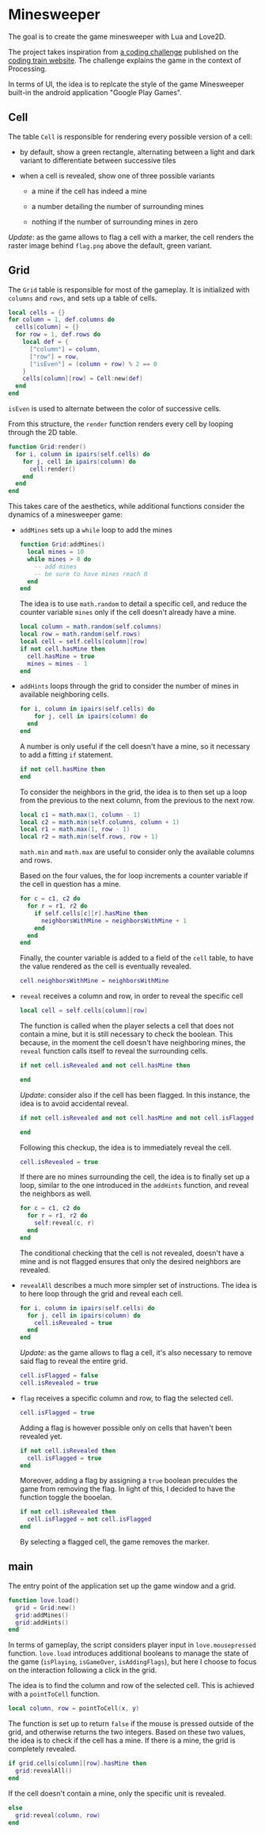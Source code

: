 # Minesweeper

The goal is to create the game minesweeper with Lua and Love2D.

The project takes inspiration from [a coding challenge](https://thecodingtrain.com/CodingChallenges/071-minesweeper.html) published on the [coding train website](https://thecodingtrain.com/). The challenge explains the game in the context of Processing.

In terms of UI, the idea is to replcate the style of the game Minesweeper built-in the android application "Google Play Games".

## Cell

The table `Cell` is responsible for rendering every possible version of a cell:

- by default, show a green rectangle, alternating between a light and dark variant to differentiate between successive tiles

- when a cell is revealed, show one of three possible variants

  - a mine if the cell has indeed a mine

  - a number detailing the number of surrounding mines

  - nothing if the number of surrounding mines in zero

_Update_: as the game allows to flag a cell with a marker, the cell renders the raster image behind `flag.png` above the default, green variant.

## Grid

The `Grid` table is responsible for most of the gameplay. It is initialized with `columns` and `rows`, and sets up a table of cells.

```lua
local cells = {}
for column = 1, def.columns do
  cells[column] = {}
  for row = 1, def.rows do
    local def = {
      ["column"] = column,
      ["row"] = row,
      ["isEven"] = (column + row) % 2 == 0
    }
    cells[column][row] = Cell:new(def)
  end
end
```

`isEven` is used to alternate between the color of successive cells.

From this structure, the `render` function renders every cell by looping through the 2D table.

```lua
function Grid:render()
  for i, column in ipairs(self.cells) do
    for j, cell in ipairs(column) do
      cell:render()
    end
  end
end
```

This takes care of the aesthetics, while additional functions consider the dynamics of a minesweeper game:

- `addMines` sets up a `while` loop to add the mines

  ```lua
  function Grid:addMines()
    local mines = 10
    while mines > 0 do
      -- add mines
      -- be sure to have mines reach 0
    end
  end
  ```

  The idea is to use `math.random` to detail a specific cell, and reduce the counter variable `mines` only if the cell doesn't already have a mine.

  ```lua
  local column = math.random(self.columns)
  local row = math.random(self.rows)
  local cell = self.cells[column][row]
  if not cell.hasMine then
    cell.hasMine = true
    mines = mines - 1
  end
  ```

- `addHints` loops through the grid to consider the number of mines in available neighboring cells.

  ```lua
  for i, column in ipairs(self.cells) do
      for j, cell in ipairs(column) do
    end
  end
  ```

  A number is only useful if the cell doesn't have a mine, so it necessary to add a fitting `if` statement.

  ```lua
  if not cell.hasMine then
  end
  ```

  To consider the neighbors in the grid, the idea is to then set up a loop from the previous to the next column, from the previous to the next row.

  ```lua
  local c1 = math.max(1, column - 1)
  local c2 = math.min(self.columns, column + 1)
  local r1 = math.max(1, row - 1)
  local r2 = math.min(self.rows, row + 1)
  ```

  `math.min` and `math.max` are useful to consider only the available columns and rows.

  Based on the four values, the for loop increments a counter variable if the cell in question has a mine.

  ```lua
  for c = c1, c2 do
    for r = r1, r2 do
      if self.cells[c][r].hasMine then
        neighborsWithMine = neighborsWithMine + 1
      end
    end
  end
  ```

  Finally, the counter variable is added to a field of the `cell` table, to have the value rendered as the cell is eventually revealed.

  ```lua
  cell.neighborsWithMine = neighborsWithMine
  ```

- `reveal` receives a column and row, in order to reveal the specific cell

  ```lua
  local cell = self.cells[column][row]
  ```

  The function is called when the player selects a cell that does not contain a mine, but it is still necessary to check the boolean. This because, in the moment the cell doesn't have neighboring mines, the `reveal` function calls itself to reveal the surrounding cells.

  ```lua
  if not cell.isRevealed and not cell.hasMine then

  end
  ```

  _Update_: consider also if the cell has been flagged. In this instance, the idea is to avoid accidental reveal.

  ```lua
  if not cell.isRevealed and not cell.hasMine and not cell.isFlagged then

  end
  ```

  Following this checkup, the idea is to immediately reveal the cell.

  ```lua
  cell.isRevealed = true
  ```

  If there are no mines surrounding the cell, the idea is to finally set up a loop, similar to the one introduced in the `addHints` function, and reveal the neighbors as well.

  ```lua
  for c = c1, c2 do
    for r = r1, r2 do
      self:reveal(c, r)
    end
  end
  ```

  The conditional checking that the cell is not revealed, doesn't have a mine and is not flagged ensures that only the desired neighbors are revealed.

- `revealAll` describes a much more simpler set of instructions. The idea is to here loop through the grid and reveal each cell.

  ```lua
  for i, column in ipairs(self.cells) do
    for j, cell in ipairs(column) do
      cell.isRevealed = true
    end
  end
  ```

  _Update_: as the game allows to flag a cell, it's also necessary to remove said flag to reveal the entire grid.

  ```lua
  cell.isFlagged = false
  cell.isRevealed = true
  ```

- `flag` receives a specific column and row, to flag the selected cell.

  ```lua
  cell.isFlagged = true
  ```

  Adding a flag is however possible only on cells that haven't been revealed yet.

  ```lua
  if not cell.isRevealed then
    cell.isFlagged = true
  end
  ```

  Moreover, adding a flag by assigning a `true` boolean preculdes the game from removing the flag. In light of this, I decided to have the function toggle the booelan.

  ```lua
  if not cell.isRevealed then
    cell.isFlagged = not cell.isFlagged
  end
  ```

  By selecting a flagged cell, the game removes the marker.

## main

The entry point of the application set up the game window and a grid.

```lua
function love.load()
  grid = Grid:new()
  grid:addMines()
  grid:addHints()
end
```

In terms of gameplay, the script considers player input in `love.mousepressed` function. `love.load` introduces additional booleans to manage the state of the game (`isPlaying`, `isGameOver`, `isAddingFlags`), but here I choose to focus on the interaction following a click in the grid.

The idea is to find the column and row of the selected cell. This is achieved with a `pointToCell` function.

```lua
local column, row = pointToCell(x, y)
```

The function is set up to return `false` if the mouse is pressed outside of the grid, and otherwise returns the two integers. Based on these two values, the idea is to check if the cell has a mine. If there is a mine, the grid is completely revealed.

```lua
if grid.cells[column][row].hasMine then
  grid:revealAll()
end
```

If the cell doesn't contain a mine, only the specific unit is revealed.

```lua
else
  grid:reveal(column, row)
end
```
